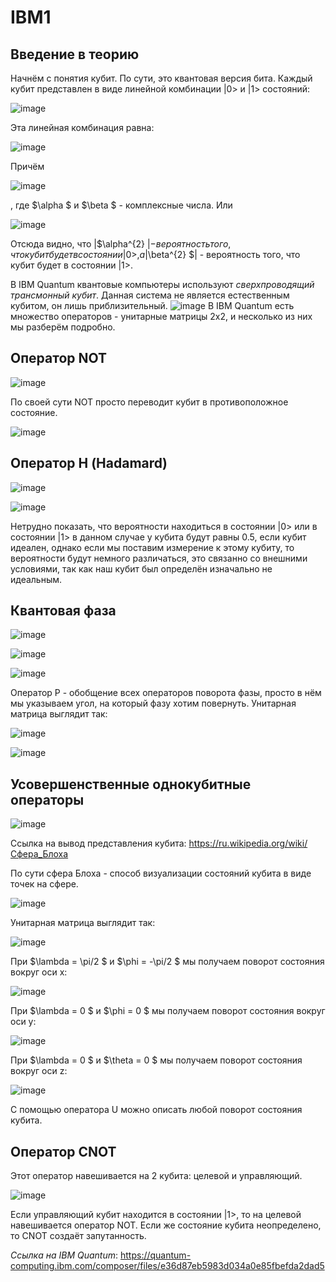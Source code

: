 # IBM1
## Введение в теорию
Начнём с понятия кубит. По сути, это квантовая версия бита. Каждый кубит представлен в виде линейной комбинации |0> и |1> состояний:

![image](https://user-images.githubusercontent.com/79001610/170662629-75b39bbb-79f2-40bf-bc7f-c00ca8edb61a.png)

Эта линейная комбинация равна:

![image](https://user-images.githubusercontent.com/79001610/170670924-4d4c9654-8169-4161-898d-0c6a09b63c95.png)

Причём

![image](https://user-images.githubusercontent.com/79001610/170671047-1a69e4e6-cf46-4eae-a3cc-7e14b471bd13.png)

, где $\alpha $ и $\beta $ - комплексные числа. Или

![image](https://user-images.githubusercontent.com/79001610/170671394-b7cb2d00-43bb-45ec-ac33-3ea5bfc253a9.png)

Отсюда видно, что |$\alpha^{2} $| - вероятность того, что кубит будет в состоянии |0>, а |$\beta^{2} $| - вероятность того, что кубит будет в состоянии |1>.

В IBM Quantum квантовые компьютеры используют _сверхпроводящий трансмонный кубит_. Данная система не является естественным кубитом, он лишь приблизительный. 
![image](https://user-images.githubusercontent.com/79001610/170669259-4c282a10-74d9-49f1-a253-ff85ae3f2ffc.png)
В IBM Quantum есть множество операторов - унитарные матрицы 2х2, и несколько из них мы разберём подробно.
## Оператор NOT
![image](https://user-images.githubusercontent.com/79001610/170669558-5b4b9a61-2834-475a-a789-820d02e38516.png)

По своей сути NOT просто переводит кубит в противоположное состояние.

![image](https://user-images.githubusercontent.com/79001610/170669966-c3eb4488-8d79-452e-b2c0-790f46e1eff2.png)

## Оператор Н (Hadamard)
![image](https://user-images.githubusercontent.com/79001610/170670209-0792b0f5-0961-48ba-9fb3-7b10e5c6c93d.png)

![image](https://user-images.githubusercontent.com/79001610/170670632-ad6f0491-42c4-4b23-9494-7018cbfa6270.png)

Нетрудно показать, что вероятности находиться в состоянии |0> или в состоянии |1> в данном случае у кубита будут равны 0.5, если кубит идеален, однако если мы поставим измерение к этому кубиту, то вероятности будут немного различаться, это связанно со внешними условиями, так как наш кубит был определён изначально не идеальным.
## Квантовая фаза
![image](https://user-images.githubusercontent.com/79001610/170673050-53399068-a461-4f30-86ee-2ee85add86be.png)

![image](https://user-images.githubusercontent.com/79001610/170673148-4cbad6fc-45f2-49ae-9ae7-dc0e49a5cca4.png)

![image](https://user-images.githubusercontent.com/79001610/170673222-0769a8d7-7f56-46e5-861b-1ec93dd52bf2.png)

Оператор Р - обобщение всех операторов поворота фазы, просто в нём мы указываем угол, на который фазу хотим повернуть. Унитарная матрица выглядит так:

![image](https://user-images.githubusercontent.com/79001610/170673480-9686ae0e-bca9-4139-acd3-3987eaf05ea5.png)

![image](https://user-images.githubusercontent.com/79001610/170676265-49a6e7ae-ec2f-4139-a1d0-96087f0865d6.png)

## Усовершенственные однокубитные операторы
![image](https://user-images.githubusercontent.com/79001610/170674122-957971d7-3128-4836-b279-d5bc8e6d9fc6.png)

Ссылка на вывод представления кубита: https://ru.wikipedia.org/wiki/Сфера_Блоха

По сути сфера Блоха - способ визуализации состояний кубита в виде точек на сфере.

![image](https://user-images.githubusercontent.com/79001610/170674755-eb0d6d1c-96fe-443f-be56-1aed736a7b20.png)

Унитарная матрица выглядит так:

![image](https://user-images.githubusercontent.com/79001610/170674903-286d8ca1-d598-46d9-b955-b9534381073f.png)

При $\lambda = \pi/2 $ и $\phi = -\pi/2 $ мы получаем поворот состояния вокруг оси x:

![image](https://user-images.githubusercontent.com/79001610/170675539-addd1d3b-0a81-4ac1-9538-8a75ff4b4dc3.png)

При $\lambda = 0 $ и $\phi = 0 $ мы получаем поворот состояния вокруг оси y:

![image](https://user-images.githubusercontent.com/79001610/170675713-1f3e9b90-bbca-43d4-8b29-2e639584cfaf.png)

При $\lambda = 0 $ и $\theta = 0 $ мы получаем поворот состояния вокруг оси z:

![image](https://user-images.githubusercontent.com/79001610/170675886-f3388527-2f6c-4c1d-b1e7-16c5867c06e1.png)

С помощью оператора U можно описать любой поворот состояния кубита.
## Оператор CNOT

Этот оператор навешивается на 2 кубита: целевой и управляющий.

![image](https://user-images.githubusercontent.com/79001610/170677716-b3b96807-6165-4f20-8d0d-17dd997a50ea.png)

Если управляющий кубит находится в состоянии |1>, то на целевой навешивается оператор NOT. Если же состояние кубита неопределено, то CNOT создаёт запутанность.

_Ссылка на IBM Quantum_: https://quantum-computing.ibm.com/composer/files/e36d87eb5983d034a0e85fbefda2dad5
